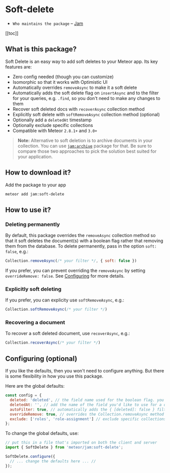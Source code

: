 # Soft-delete

- `Who maintains the package` – [Jam](https://github.com/jamauro)

[[toc]]

## What is this package?

Soft Delete is an easy way to add soft deletes to your Meteor app. Its key features are:

* Zero config needed (though you can customize)
* Isomorphic so that it works with Optimistic UI
* Automatically overrides `removeAsync` to make it a soft delete
* Automatically adds the soft delete flag on `insertAsync` and to the filter for your queries, e.g. `.find`, so you don't need to make any changes to them
* Recover soft deleted docs with `recoverAsync` collection method
* Explicitly soft delete with `softRemoveAsync` collection method (optional)
* Optionally add a `deletedAt` timestamp
* Optionally exclude specific collections
* Compatible with Meteor `2.8.1+` and `3.0+`

> **Note:** Alternative to soft deletion is to archive documents in your collection. You can use [`jam:archive`](./archive.md) package for that. Be sure to compare those two approaches to pick the solution best suited for your application.

## How to download it?

Add the package to your app
```bash
meteor add jam:soft-delete
```

## How to use it?

### Deleting permanently
By default, this package overrides the `removeAsync` collection method so that it soft deletes the document(s) with a boolean flag rather that removing them from the database. To delete permanently, pass in the option `soft: false`, e.g.:
```js
Collection.removeAsync(/* your filter */, { soft: false })
```

If you prefer, you can prevent overriding the `removeAsync` by setting `overrideRemove: false`. See [Configuring](#configuring-optional) for more details.

### Explicitly soft deleting
If you prefer, you can explicity use `softRemoveAsync`, e.g.:
```js
Collection.softRemoveAsync(/* your filter */)
```

### Recovering a document
To recover a soft deleted document, use `recoverAsync`, e.g.:
```js
Collection.recoverAsync(/* your filter */)
```

## Configuring (optional)
If you like the defaults, then you won't need to configure anything. But there is some flexibility in how you use this package.

Here are the global defaults:
```js
const config = {
  deleted: 'deleted', // the field name used for the boolean flag. you can update to your preference, e.g. 'isDeleted'
  deletedAt: '', // add the name of the field you'd like to use for a deletedAt timestamp, e.g. 'deletedAt', if you want to include it on your docs
  autoFilter: true, // automatically adds the { [deleted]: false } filter to your queries
  overrideRemove: true, // overrides the Collection.removeAsync method to make it a soft delete instead
  exclude: ['roles', 'role-assignment'] // exclude specific collections from using soft delete. defaults to excluding the collections created the meteor roles package
};
```

To change the global defaults, use:
```js
// put this in a file that's imported on both the client and server
import { SoftDelete } from 'meteor/jam:soft-delete';

SoftDelete.configure({
  // ... change the defaults here ... //
});
```
